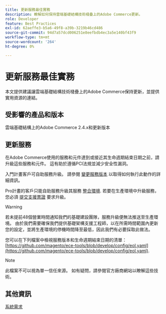 ```yaml
---
title: 更新服務最佳實務
description: 瞭解如何保持雲端基礎結構技術棧疊上的Adobe Commerce更新。
role: Developer
feature: Best Practices
exl-id: 62aeffe3-b5a6-49f8-a39b-3219b46cd486
source-git-commit: 94d7a57dcd006251e8eefbdb4ec3a5e140bf43f9
workflow-type: tm+mt
source-wordcount: '264'
ht-degree: 0%

---
```


# 更新服務最佳實務

本文提供建議讓雲端基礎結構技術棧疊上的Adobe Commerce保持更新，並提供實用資源的連結。

## 受影響的產品和版本

雲端基礎結構上的Adobe Commerce 2.4.x和更新版本

## 更新服務

在Adobe Commerce使用的服務和元件達到或接近其生命週期結束日期之前，請升級這些服務和元件。 這有助於遵循PCI法規並減少安全性漏洞。

入門計畫客戶可自助服務升級。 請參閱 [變更服務版本](https://devdocs.magento.com/cloud/project/services.html#change-service-version) 以取得如何執行此動作的詳細資訊。

Pro計畫的客戶只能自助服務升級其服務 [整合環境](https://experienceleague.adobe.com/docs/commerce-knowledge-base/kb/announcements/commerce-announcements/integration-environment-enhancement-request-pro-and-starter.html). 若要在生產環境中升級服務，您必須 [提交支援票證](https://experienceleague.adobe.com/docs/commerce-knowledge-base/kb/help-center-guide/magento-help-center-user-guide.html#submit-ticket) 要求升級。

>[!WARNING]
>
>若未提前48個營業時間通知我們的基礎建設團隊，服務升級便無法推送至生產環境。 由於我們需要確保我們提供基礎架構支援工程師，以在所需時間範圍內更新您的設定，並將生產環境的停機時間降至最低，因此我們有必要採取此做法。

您可以在下列檔案中檢視服務版本和生命週期結束日期的清單： [https://github.com/magento/ece-tools/blob/develop/config/eol.yaml](https://github.com/magento/ece-tools/blob/develop/config/eol.yaml).

>[!NOTE]
>
>此檔案不可以視為單一信任來源。 如有疑問，請參閱官方廠商網站以瞭解這些技術。

## 其他資訊

[系統需求](../../../installation/system-requirements.md)
